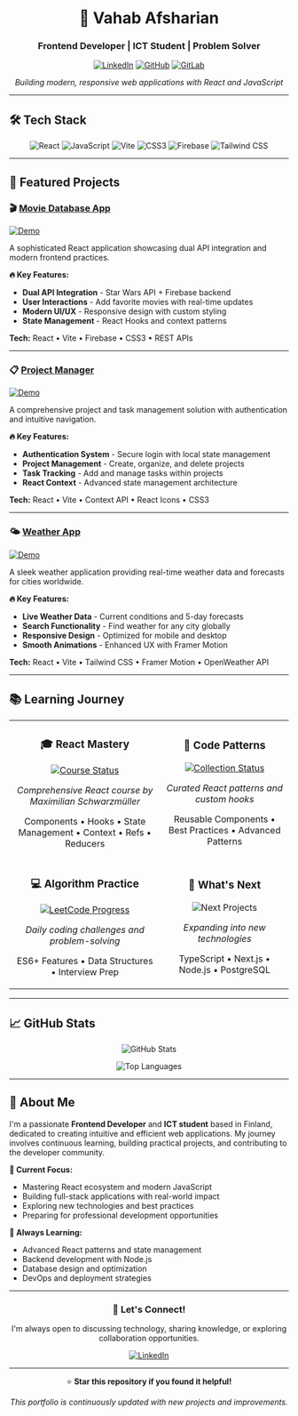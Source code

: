 <div align="center">

# 🚀 Vahab Afsharian

### Frontend Developer | ICT Student | Problem Solver

[![LinkedIn](https://img.shields.io/badge/LinkedIn-0077B5?style=for-the-badge&logo=linkedin&logoColor=white)](https://www.linkedin.com/in/vahab-afsharian-veev1337/)
[![GitHub](https://img.shields.io/badge/GitHub-100000?style=for-the-badge&logo=github&logoColor=white)](https://github.com/viboverse)
[![GitLab](https://img.shields.io/badge/GitLab-330F63?style=for-the-badge&logo=gitlab&logoColor=white)](https://gitlab.labranet.jamk.fi/AG2198)

_Building modern, responsive web applications with React and JavaScript_

</div>

---

## 🛠️ Tech Stack

<div align="center">

![React](https://img.shields.io/badge/react-%2320232a.svg?style=for-the-badge&logo=react&logoColor=%2361DAFB)
![JavaScript](https://img.shields.io/badge/javascript-%23323330.svg?style=for-the-badge&logo=javascript&logoColor=%23F7DF1E)
![Vite](https://img.shields.io/badge/vite-%23646CFF.svg?style=for-the-badge&logo=vite&logoColor=white)
![CSS3](https://img.shields.io/badge/css3-%231572B6.svg?style=for-the-badge&logo=css3&logoColor=white)
![Firebase](https://img.shields.io/badge/Firebase-039BE5?style=for-the-badge&logo=Firebase&logoColor=white)
![Tailwind CSS](https://img.shields.io/badge/tailwindcss-%2338B2AC.svg?style=for-the-badge&logo=tailwind-css&logoColor=white)

</div>

---

## 🎯 Featured Projects

### 🎬 [Movie Database App](./fetch-movie)

[![Demo](https://img.shields.io/badge/Live%20Demo-FF4B4B?style=flat-square&logo=vercel&logoColor=white)](https://fetch-movie-app.vercel.app)

A sophisticated React application showcasing dual API integration and modern frontend practices.

**🔥 Key Features:**

- **Dual API Integration** - Star Wars API + Firebase backend
- **User Interactions** - Add favorite movies with real-time updates
- **Modern UI/UX** - Responsive design with custom styling
- **State Management** - React Hooks and context patterns

**Tech:** React • Vite • Firebase • CSS3 • REST APIs

---

### 📋 [Project Manager](./project-manager-app)

[![Demo](https://img.shields.io/badge/Live%20Demo-FF4B4B?style=flat-square&logo=vercel&logoColor=white)](https://project-manager-app-nine.vercel.app/)

A comprehensive project and task management solution with authentication and intuitive navigation.

**🔥 Key Features:**

- **Authentication System** - Secure login with local state management
- **Project Management** - Create, organize, and delete projects
- **Task Tracking** - Add and manage tasks within projects
- **React Context** - Advanced state management architecture

**Tech:** React • Vite • Context API • React Icons • CSS3

---

### 🌤️ [Weather App](./react-weather-app)

[![Demo](https://img.shields.io/badge/Live%20Demo-FF4B4B?style=flat-square&logo=vercel&logoColor=white)](https://react-weather-app-indol-five.vercel.app)

A sleek weather application providing real-time weather data and forecasts for cities worldwide.

**🔥 Key Features:**

- **Live Weather Data** - Current conditions and 5-day forecasts
- **Search Functionality** - Find weather for any city globally
- **Responsive Design** - Optimized for mobile and desktop
- **Smooth Animations** - Enhanced UX with Framer Motion

**Tech:** React • Vite • Tailwind CSS • Framer Motion • OpenWeather API

---

## 📚 Learning Journey

<table>
  <tr>
    <td align="center">
      <h3>🎓 React Mastery</h3>
      <a href="https://github.com/viboverse/react-udemy-course">
        <img src="https://img.shields.io/badge/Course-Complete-success?style=flat-square" alt="Course Status">
      </a>
      <p><em>Comprehensive React course by Maximilian Schwarzmüller</em></p>
      <p>Components • Hooks • State Management • Context • Refs • Reducers</p>
    </td>
    <td align="center">
      <h3>🧩 Code Patterns</h3>
      <a href="https://github.com/viboverse/react-snippets-collection">
        <img src="https://img.shields.io/badge/Collection-Growing-blue?style=flat-square" alt="Collection Status">
      </a>
      <p><em>Curated React patterns and custom hooks</em></p>
      <p>Reusable Components • Best Practices • Advanced Patterns</p>
    </td>
  </tr>
  <tr>
    <td align="center">
      <h3>💻 Algorithm Practice</h3>
      <a href="https://github.com/viboverse/leetcode">
        <img src="https://img.shields.io/badge/LeetCode-30%20Days-orange?style=flat-square" alt="LeetCode Progress">
      </a>
      <p><em>Daily coding challenges and problem-solving</em></p>
      <p>ES6+ Features • Data Structures • Interview Prep</p>
    </td>
    <td align="center">
      <h3>🚀 What's Next</h3>
      <img src="https://img.shields.io/badge/Status-Planning-yellow?style=flat-square" alt="Next Projects">
      <p><em>Expanding into new technologies</em></p>
      <p>TypeScript • Next.js • Node.js • PostgreSQL</p>
    </td>
  </tr>
</table>

---

## 📈 GitHub Stats

<div align="center">

![GitHub Stats](https://github-readme-stats.vercel.app/api?username=viboverse&show_icons=true&theme=radical)

![Top Languages](https://github-readme-stats.vercel.app/api/top-langs/?username=viboverse&layout=compact&theme=radical)

</div>

---

## 🌟 About Me

I'm a passionate **Frontend Developer** and **ICT student** based in Finland, dedicated to creating intuitive and efficient web applications. My journey involves continuous learning, building practical projects, and contributing to the developer community.

**🎯 Current Focus:**

- Mastering React ecosystem and modern JavaScript
- Building full-stack applications with real-world impact
- Exploring new technologies and best practices
- Preparing for professional development opportunities

**🌱 Always Learning:**

- Advanced React patterns and state management
- Backend development with Node.js
- Database design and optimization
- DevOps and deployment strategies

---

<div align="center">

### 💬 Let's Connect!

I'm always open to discussing technology, sharing knowledge, or exploring collaboration opportunities.

[![LinkedIn](https://img.shields.io/badge/LinkedIn-0077B5?style=for-the-badge&logo=linkedin&logoColor=white)](https://www.linkedin.com/in/vahab-afsharian-veev1337/)

---

⭐ **Star this repository if you found it helpful!**

_This portfolio is continuously updated with new projects and improvements._

</div>
